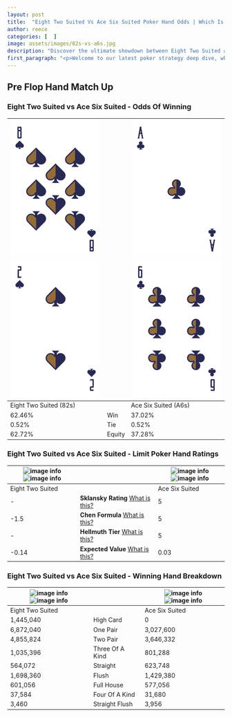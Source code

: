 ```yaml
---
layout: post
title:  "Eight Two Suited Vs Ace Six Suited Poker Hand Odds | Which Is The Better Hand In Poker? A Complete Guide"
author: reece
categories: [  ]
image: assets/images/82s-vs-a6s.jpg
description: "Discover the ultimate showdown between Eight Two Suited and Ace Six Suited in poker! Uncover the odds, strategies, and scenarios where one hand triumphs over the other. Get ready to up your poker game with this thrilling analysis."
first_paragraph: "<p>Welcome to our latest poker strategy deep dive, where we're pitting two distinct hands against each other in a high-stakes showdown: Eight Two Suited vs Ace Six Suited.</p><p>In the dynamic world of poker, every decision counts, and knowing which hand holds the upper hand is key to your success at the table.</p><p>In this article, we'll dissect these two hands, explore the scenarios where one dominates the other, and equip you with the knowledge to make strategic choices that can tip the odds in your favor.</p><p>Get ready to unravel the intriguing dynamics of these poker hands and elevate your game to new heights.</p>"
---
```




[comment]: # (sp0)

## Pre Flop Hand Match Up

<div class="table hand-ratings" markdown="1"> 



### Eight Two Suited vs Ace Six Suited - Odds Of Winning


    
| ![image info](assets/images/hand1/8.png) ![image info](assets/images/hand1/2.png) |  | ![image info](assets/images/hand2/a.png) ![image info](assets/images/hand2/6.png) |
| -------- | -------- | -------- |
| Eight Two Suited (82s) |  | Ace Six Suited (A6s) |
| 62.46% | Win | 37.02% |
| 0.52% | Tie | 0.52% |
| 62.72% | Equity | 37.28% |




[comment]: # (sp1)



### Eight Two Suited vs Ace Six Suited - Limit Poker Hand Ratings


    
| ![image info](https://www.riverpairs.com/assets/images/hand1/8.png) ![image info](https://www.riverpairs.com/assets/images/hand1/2.png) |  | ![image info](https://www.riverpairs.com/assets/images/hand2/a.png) ![image info](https://www.riverpairs.com/assets/images/hand2/6.png) |
| -------- | -------- | -------- |
| Eight Two Suited |  | Ace Six Suited |
| - | **Sklansky Rating** [What is this?](/sklansky-rating-explained) | 5 |
| -1.5 | **Chen Formula** [What is this?](/chen-formula-explained) | 5 |
| - | **Hellmuth Tier** [What is this?](/Hellmuth-tier-explained) | 5 |
| -0.14 | **Expected Value** [What is this?](/expected-value-explained) | 0.03 |




[comment]: # (sp2)



### Eight Two Suited vs Ace Six Suited - Winning Hand Breakdown


    
| ![image info](https://www.riverpairs.com/assets/images/hand1/8.png) ![image info](https://www.riverpairs.com/assets/images/hand1/2.png) |  | ![image info](https://www.riverpairs.com/assets/images/hand2/a.png) ![image info](https://www.riverpairs.com/assets/images/hand2/6.png) |
| -------- | -------- | -------- |
| Eight Two Suited |  | Ace Six Suited |
| 1,445,040 | High Card | 0 |
| 6,872,040 | One Pair | 3,027,600 |
| 4,855,824 | Two Pair | 3,646,332 |
| 1,035,396 | Three Of A Kind | 801,288 |
| 564,072 | Straight | 623,748 |
| 1,698,360 | Flush | 1,429,380 |
| 601,056 | Full House | 577,056 |
| 37,584 | Four Of A Kind | 31,680 |
| 3,460 | Straight Flush | 3,956 |




[comment]: # (sp3)



</div>

[comment]: # (sp4)



[comment]: # (sp5)

